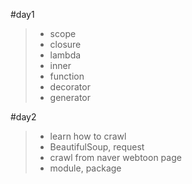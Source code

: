 #day1
>
>- scope 
>- closure
>- lambda
>- inner 
>- function
>- decorator
>- generator

#day2
>- learn how to crawl
>- BeautifulSoup, request
>- crawl from naver webtoon page
>- module, package